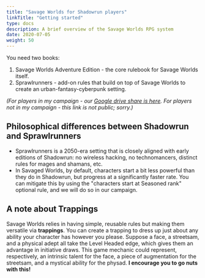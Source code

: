 ```yaml
---
title: "Savage Worlds for Shadowrun players"
linkTitle: "Getting started"
type: docs
description: A brief overview of the Savage Worlds RPG system
date: 2020-07-05
weight: 50
---
```


You need two books:

1. Savage Worlds Adventure Edition - the core rulebook for Savage Worlds itself.
2. Sprawlrunners - add-on rules that build on top of Savage Worlds to create an urban-fantasy-cyberpunk setting.

*(For players in my campaign - our [Google drive share is here](https://drive.google.com/drive/u/0/mobile/folders/1AdMYyYWdiuzkL05EG30GlQSfs3oXcT4U). For players not in my campaign - this link is not public; sorry.)*

## Philosophical differences between Shadowrun and Sprawlrunners

* Sprawlrunners is a 2050-era setting that is closely aligned with early editions of Shadowrun: no wireless hacking, no technomancers, distinct rules for mages and shamans, etc. 
* In Savaged Worlds, by default, characters start a bit less powerful than they do in Shadowrun, but progress at a significantly faster rate. You can mitigate this by using the "characters start at Seasoned rank" optional rule, and we will do so in our campaign.

## A note about Trappings

Savage Worlds relies in having simple, reusable rules but making them versatile via **trappings**. You can create a trapping to dress up just about any ability your character has however you please. Suppose a face, a streetsam, and a physical adept all take the Level Headed edge, which gives them an advantage in initiative draws. This game mechanic could represent, respectively, an intrinsic talent for the face, a piece of augmentation for the streetsam, and a mystical ability for the physad. **I encourage you to go nuts with this!**


